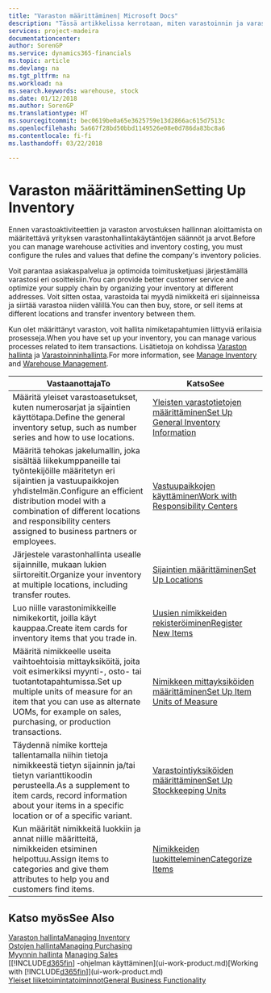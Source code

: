 ```yaml
---
title: "Varaston määrittäminen| Microsoft Docs"
description: "Tässä artikkelissa kerrotaan, miten varastoinnin ja varaston prosessit määritetään. Kyse voi olla esimerkiksi siirtoreiteistä ja sijainneista, kuten fyysisistä varastoista."
services: project-madeira
documentationcenter: 
author: SorenGP
ms.service: dynamics365-financials
ms.topic: article
ms.devlang: na
ms.tgt_pltfrm: na
ms.workload: na
ms.search.keywords: warehouse, stock
ms.date: 01/12/2018
ms.author: SorenGP
ms.translationtype: HT
ms.sourcegitcommit: bec0619be0a65e3625759e13d2866ac615d7513c
ms.openlocfilehash: 5a667f28bd50bbd1149526e08e0d786da83bc8a6
ms.contentlocale: fi-fi
ms.lasthandoff: 03/22/2018

---
```

# <a name="setting-up-inventory"></a><span data-ttu-id="17df0-103">Varaston määrittäminen</span><span class="sxs-lookup"><span data-stu-id="17df0-103">Setting Up Inventory</span></span>
<span data-ttu-id="17df0-104">Ennen varastoaktiviteettien ja varaston arvostuksen hallinnan aloittamista on määritettävä yrityksen varastonhallintakäytäntöjen säännöt ja arvot.</span><span class="sxs-lookup"><span data-stu-id="17df0-104">Before you can manage warehouse activities and inventory costing, you must configure the rules and values that define the company's inventory policies.</span></span>

<span data-ttu-id="17df0-105">Voit parantaa asiakaspalvelua ja optimoida toimitusketjuasi järjestämällä varastosi eri osoitteisiin.</span><span class="sxs-lookup"><span data-stu-id="17df0-105">You can provide better customer service and optimize your supply chain by organizing your inventory at different addresses.</span></span> <span data-ttu-id="17df0-106">Voit sitten ostaa, varastoida tai myydä nimikkeitä eri sijainneissa ja siirtää varastoa niiden välillä.</span><span class="sxs-lookup"><span data-stu-id="17df0-106">You can then buy, store, or sell items at different locations and transfer inventory between them.</span></span>

<span data-ttu-id="17df0-107">Kun olet määrittänyt varaston, voit hallita nimiketapahtumien liittyviä erilaisia prosesseja.</span><span class="sxs-lookup"><span data-stu-id="17df0-107">When you have set up your inventory, you can manage various processes related to item transactions.</span></span> <span data-ttu-id="17df0-108">Lisätietoja on kohdissa [Varaston hallinta](inventory-manage-inventory.md) ja [Varastoinninhallinta](warehouse-manage-warehouse.md).</span><span class="sxs-lookup"><span data-stu-id="17df0-108">For more information, see [Manage Inventory](inventory-manage-inventory.md) and [Warehouse Management](warehouse-manage-warehouse.md).</span></span>

| <span data-ttu-id="17df0-109">Vastaanottaja</span><span class="sxs-lookup"><span data-stu-id="17df0-109">To</span></span> | <span data-ttu-id="17df0-110">Katso</span><span class="sxs-lookup"><span data-stu-id="17df0-110">See</span></span> |
| --- | --- |
| <span data-ttu-id="17df0-111">Määritä yleiset varastoasetukset, kuten numerosarjat ja sijaintien käyttötapa.</span><span class="sxs-lookup"><span data-stu-id="17df0-111">Define the general inventory setup, such as number series and how to use locations.</span></span> |[<span data-ttu-id="17df0-112">Yleisten varastotietojen määrittäminen</span><span class="sxs-lookup"><span data-stu-id="17df0-112">Set Up General Inventory Information</span></span>](inventory-how-setup-general.md) |
|<span data-ttu-id="17df0-113">Määritä tehokas jakelumallin, joka sisältää liikekumppaneille tai työntekijöille määritetyn eri sijaintien ja vastuupaikkojen yhdistelmän.</span><span class="sxs-lookup"><span data-stu-id="17df0-113">Configure an efficient distribution model with a combination of different locations and responsibility centers assigned to business partners or employees.</span></span>|[<span data-ttu-id="17df0-114">Vastuupaikkojen käyttäminen</span><span class="sxs-lookup"><span data-stu-id="17df0-114">Work with Responsibility Centers</span></span>](inventory-responsibility-centers.md)|
| <span data-ttu-id="17df0-115">Järjestele varastonhallinta usealle sijainnille, mukaan lukien siirtoreitit.</span><span class="sxs-lookup"><span data-stu-id="17df0-115">Organize your inventory at multiple locations, including transfer routes.</span></span> |[<span data-ttu-id="17df0-116">Sijaintien määrittäminen</span><span class="sxs-lookup"><span data-stu-id="17df0-116">Set Up Locations</span></span>](inventory-how-register-new-items.md) |
| <span data-ttu-id="17df0-117">Luo niille varastonimikkeille nimikekortit, joilla käyt kauppaa.</span><span class="sxs-lookup"><span data-stu-id="17df0-117">Create item cards for inventory items that you trade in.</span></span> |[<span data-ttu-id="17df0-118">Uusien nimikkeiden rekisteröiminen</span><span class="sxs-lookup"><span data-stu-id="17df0-118">Register New Items</span></span>](inventory-how-register-new-items.md) |
|<span data-ttu-id="17df0-119">Määritä nimikkeelle useita vaihtoehtoisia mittayksiköitä, joita voit esimerkiksi myynti-, osto- tai tuotantotapahtumissa.</span><span class="sxs-lookup"><span data-stu-id="17df0-119">Set up multiple units of measure for an item that you can use as alternate UOMs, for example on sales, purchasing, or production transactions.</span></span>|[<span data-ttu-id="17df0-120">Nimikkeen mittayksiköiden määrittäminen</span><span class="sxs-lookup"><span data-stu-id="17df0-120">Set Up Item Units of Measure</span></span>](inventory-how-setup-units-of-measure.md)|
|<span data-ttu-id="17df0-121">Täydennä nimike kortteja tallentamalla niihin tietoja nimikkeestä tietyn sijainnin ja/tai tietyn varianttikoodin perusteella.</span><span class="sxs-lookup"><span data-stu-id="17df0-121">As a supplement to item cards, record information about your items in a specific location or of a specific variant.</span></span>|[<span data-ttu-id="17df0-122">Varastointiyksiköiden määrittäminen</span><span class="sxs-lookup"><span data-stu-id="17df0-122">Set Up Stockkeeping Units</span></span>](inventory-how-to-set-up-stockkeeping-units.md)|
| <span data-ttu-id="17df0-123">Kun määrität nimikkeitä luokkiin ja annat niille määritteitä, nimikkeiden etsiminen helpottuu.</span><span class="sxs-lookup"><span data-stu-id="17df0-123">Assign items to categories and give them attributes to help you and customers find items.</span></span> |[<span data-ttu-id="17df0-124">Nimikkeiden luokitteleminen</span><span class="sxs-lookup"><span data-stu-id="17df0-124">Categorize Items</span></span>](inventory-how-categorize-items.md) |

## <a name="see-also"></a><span data-ttu-id="17df0-125">Katso myös</span><span class="sxs-lookup"><span data-stu-id="17df0-125">See Also</span></span>
[<span data-ttu-id="17df0-126">Varaston hallinta</span><span class="sxs-lookup"><span data-stu-id="17df0-126">Managing Inventory</span></span>](inventory-manage-inventory.md)  
[<span data-ttu-id="17df0-127">Ostojen hallinta</span><span class="sxs-lookup"><span data-stu-id="17df0-127">Managing Purchasing</span></span>](purchasing-manage-purchasing.md)  
<span data-ttu-id="17df0-128">[Myynnin hallinta](sales-manage-sales.md)  </span><span class="sxs-lookup"><span data-stu-id="17df0-128">[Managing Sales](sales-manage-sales.md)  </span></span>  
<span data-ttu-id="17df0-129">[[!INCLUDE[d365fin](includes/d365fin_md.md)] -ohjelman käyttäminen](ui-work-product.md)</span><span class="sxs-lookup"><span data-stu-id="17df0-129">[Working with [!INCLUDE[d365fin](includes/d365fin_md.md)]](ui-work-product.md)</span></span>  
[<span data-ttu-id="17df0-130">Yleiset liiketoimintatoiminnot</span><span class="sxs-lookup"><span data-stu-id="17df0-130">General Business Functionality</span></span>](ui-across-business-areas.md)

